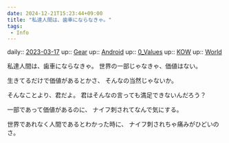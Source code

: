 ```yaml
---
date: 2024-12-21T15:23:44+09:00
title: "私達人間は、歯車にならなきゃ。"
tags:
 - Info
---
```


daily:: [2023-03-17](/Daily_Note/2023-03-17.md)
up:: [Gear](Bar/Novel/Topics/Gear.md)
up:: [Android](Bar/Novel/Topics/Android.md)
up:: [0_Values](Bar/Novel/Nacaria/0_Values.md)
up:: [KOW](Bar/Novel/Nacaria/KOW.md)
up:: [World](../Bar/Novel/Topics/World.md)

私達人間は、歯車にならなきゃ。
世界の一部じゃなきゃ、価値はない。

生きてるだけで価値があるとかさ、
そんなの当然じゃないか。

そんなことより、君だよ。
君はそんなの言っても満足できないんだろう？

一部であって価値があるのに、
ナイフ刺されてなんで気にする。

世界であれなく人間であるとわかった時に、
ナイフ刺されちゃ痛みがひどいのさ。
